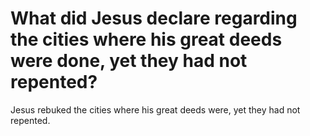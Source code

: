 # What did Jesus declare regarding the cities where his great deeds were done, yet they had not repented?

Jesus rebuked the cities where his great deeds were, yet they had not repented.

